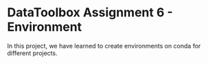 # DataToolbox Assignment 6 - Environment

In this project, we have learned to create environments on conda for different projects.

